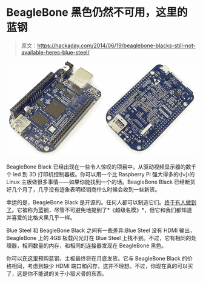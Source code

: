 # BeagleBone 黑色仍然不可用，这里的蓝钢

> 原文：<https://hackaday.com/2014/06/19/beaglebone-blacks-still-not-available-heres-blue-steel/>

![zoolander](img/fe225477c37c833f6f18685d6eebee2e.png)

BeagleBone Black 已经出现在一些令人惊叹的项目中，从驱动视频显示器的数千个 led 到 3D 打印机控制器板。你可以用一个比 Raspberry Pi 强大得多的小小的 Linux 主板做很多事情——如果你能找到一个的话。BeagleBone Black 已经断货好几个月了，几乎没有迹象表明经销商什么时候会收到一些新货。

幸运的是，BeagleBone Black 是开源的。任何人都可以制造它们。[终于有人做到了](http://www.cnx-software.com/2014/06/18/bluesteel-basic-beaglebone-black/)。它被称为蓝钢，尽管不可避免地提到了*《超级名模》*，但它和我们都知道并喜爱的比格犬黑几乎一样。

Blue Steel 和 BeagleBone Black 之间有一些差异:Blue Steel 没有 HDMI 输出，BeagleBone 上的 4GB 板载闪光灯在 Blue Steel 上找不到。不过，它有相同的处理器，相同数量的内存，和相同的连接器发现在 BeagleBone 黑色。

你可以[在这里](http://www.boardzoo.com/index.php/bluesteel/bluesteel-basic.html)预购蓝钢，主板最终将在月底发货。它与 BeagleBone Black 的价格相同，考虑到缺少 HDMI 端口和闪存，这并不理想。不过，你现在真的可以买了，这是你不能说的关于小猎犬骨的东西。